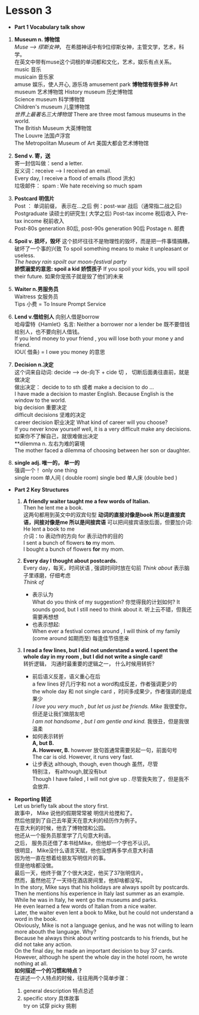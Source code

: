 # Lesson 3

- **Part 1  Vocabulary talk show**  

1. **Museum n. 博物馆**  
*Muse --> 缪斯女神*， 在希腊神话中有9位缪斯女神，主管文学，艺术，科学。  
在英文中带有muse这个词根的单词都和文化，艺术，娱乐有点关系。  
music   音乐  
musicain  音乐家  
amuse 娱乐，使人开心, 游乐场 amusement  park
**博物馆有很多种**
Art museum   艺术博物馆
History museum 历史博物馆  
Science museum 科学博物馆  
Children's museum 儿童博物馆  
*世界上最著名三大博物馆*   There are three most famous museums in the world.   
The British Museum 大英博物馆  
The Louvre 法国卢浮宫  
The Metropolitan Museum of Art 美国大都会艺术博物馆

2. **Send  v. 寄，送**  
寄一封信叫做：send a letter.  
反义词：receive  --> I received an email.  
Every day, I receive a flood of emails (flood 洪水)  
垃圾邮件： spam  :  We hate receiving so much spam

3. **Postcard  明信片**  
 Post ： 单词前缀， 表示在...之后  例：post-war 战后（通常指二战之后)
 Postgraduate 读硕士的研究生( 大学之后)
 Post-tax income 税后收入   Pre-tax income 税前收入  
 Post-80s generation  80后,  post-90s generation 90后 
  Postage n. 邮费

4. **Spoil v. 损坏，毁坏**
这个损坏往往不是物理性的毁坏，而是把一件事情搞糟，破坏了一个事的兴致
To spoil something means to make it unpleasant or useless.  
*The heavy rain spoilt our moon-festival party*  
**娇惯溺爱的意思:  spoil a kid  娇惯孩子** 
If you spoil your kids, you will spoil their future. 如果你宠孩子就是毁了他们的未来

5. **Waiter n.男服务员**  
Waitress 女服务员  
Tips 小费  = To Insure Prompt Service

6. **Lend v.借给别人**  向别人借是borrow  
哈母雷特《Hamlet》名言: Neither a borrower nor a lender be  既不要借钱给别人，也不要向别人借钱。  
If you lend money to your friend , you will lose both your mone y and friend.    
IOU( 借条) = I owe you money 的意思

7. **Decision n.决定**  
这个词来自动词: decide -->  de-向下 + cide 切  ， 切断后面勇往直前，就是做决定  
做出决定： decide to to sth  或者 make a decision to do ...  
I have made a decision to master English. Because English is the window to the world.  
big decision   重要决定  
difficult decisions  坚难的决定  
career decision  职业决定    What kind of career will you choose?  
If you never know yourself well, it is a very difficult make any decisions.  如果你不了解自己，就很难做出决定  
**dilemma n. 左右为难的窘境  
The mother faced a dilemma of choosing between her son or daughter.  

8. **single adj. 唯一的， 单一的**  
强调一个！  only one thing  
single room   单人间   ( double room)
single bed 单人床  (double bed )

- **Part 2  Key Structures**

  1.  **A friendly waiter taught me a few words of Italian.**  
  Then he lent me a book.  
  这两句都用到英文中的双宾句型
  **动词的直接对像是book 所以是直接宾语，间接对像是me 所以是间接宾语** 
  可以把间接宾语放后面，但要加介词:  
  He lent a book to me  
  介词：to 表动作的方向  for 表示动作的目的  
  I sent a bunch of flowers  **to** my mom.  
  I bought a bunch of flowers **for** my mom.

  2. **Every day I thought about postcards.**   
  Every day，每天，时间状语  , 强调时间时放在句前
*Think about* 表示脑子里琢磨，仔细考虑  
*Think of* 
     - 表示认为  
     What do you think of my suggestion?   你觉得我的计划如何?
     It sounds good, but I still need to think about it. 听上云不错，但我还需要再想想
     - 也表示想起:  
     When ever a festival comes around , I will think of my family  (come around 如期而至) 每逢佳节倍思亲  
  3. **I read a few lines, but I did not understand a word. I spent the whole day in my room , but I did not write a single card!**   
  转折逻辑， 沟通时最重要的逻辑之一， 什么时候用转折?  
       - 前后语义反差，语义重心在后  
       a few lines 好几行字和 not a word构成反差，作者强调更少的   
       the whole day 和 not single card ，时间多成果少，作者强调的是成果少  
       *I love you very much , but let us just be friends. Mike*   我很爱你，但还是让我们做朋友吧  
       *I am not handsome , but I am gentle and kind.*  我很丑，但是我很温柔  
       - 如何表示转折  
       **A, but B.**  
       **A.  However,  B.**  however 放句首通常需要另起一句，前面句号   
       The car is old. However, it runs very fast.  
       - 让步表达  although, though, even though 虽然，尽管  
       特别注， 有although,就没有but  
       Though I have failed , I will not give up .  尽管我失败了，但是我不会放弃.

- **Reporting 转述**    
Let us briefly talk about the story first.  
故事中， Mike 说他的假期常常被 明信片给搅和了。  
然后他提到了自己去年夏天在意大利的经历作为例子。  
在意大利的时候，他去了博物馆和公园。  
他还从一个服务员那里学了几句意大利语。  
之后， 服务员还借了本书给Mike，但他却一个字也不认识。  
很明显， Mike没什么语言天赋，他也没想再多学点意大利语  
因为他一直在想着给朋友写明信片的事。  
但是他啥都没做。  
最后一天，他终于做了个很大决定，他买了37张明信片。  
然而，虽然他花了一天待在酒店房间里，他却啥都没写。  
In the story,   Mike says that his holidays are always spoilt by postcards.  
Then he mentions his experience in Italy last summer as an example. 
While he was in Italy, he went go the museums and parks.  
He even learned a few words of Italian from a nice waiter.  
Later, the waiter even lent a book to Mike, but he could not understand a word in the book.   
Obviously, Mike is not a language genius,  and he was not willing to learn more abouth the language. Why?  
Because he always think about writing  postcards to his friends, but he did not take any action.  
On the final day, he made an important decision to buy 37 cards.
However, although he spent the whole day in the hotel room, he wrote nothing at all.  
**如何描述一个的习惯和特点？**  
在讲述一个人特点的时候，往往用两个简单步骤：
  1.  general description 特点总述  
   2. specific story 具体故事  
try on 试穿      picky 挑剔